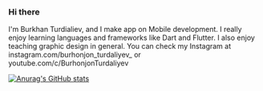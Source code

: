 ### Hi there

I'm Burkhan Turdialiev, and I make app on Mobile development. I really enjoy learning languages and frameworks like Dart and Flutter. I also enjoy teaching graphic design in general. You can check my Instagram at instagram.com/burhonjon_turdaliyev_ or youtube.com/c/BurhonjonTurdaliyev

[![Anurag's GitHub stats](https://github-readme-stats.vercel.app/api?username=burhonjonturdaliyev)](https://github.com/anuraghazra/github-readme-stats)
